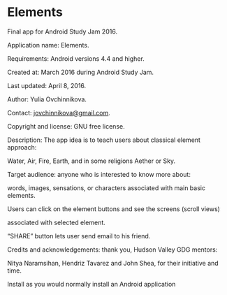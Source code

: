 # Elements

Final app for Android Study Jam 2016.

Application name: Elements.

Requirements: Android versions 4.4 and higher.

Created at: March 2016 during Android Study Jam. 

Last updated: April 8, 2016.

Author: Yulia Ovchinnikova.

Contact: jovchinnikova@gmail.com.

Copyright and license: GNU free license.

Description: The app idea is to teach users about classical element approach:

Water, Air, Fire, Earth, and in some religions Aether or Sky. 

Target audience: anyone who is interested to know more about: 

words, images, sensations, or characters associated with main basic elements.

Users can click on the element buttons and see the screens (scroll views) 

associated with selected element. 

“SHARE” button lets user send email to his friend.

Credits and acknowledgements: thank you, Hudson Valley GDG mentors: 

Nitya Naramsihan, Hendriz Tavarez and John Shea, for their initiative and time.

Install as you would normally install an Android application

